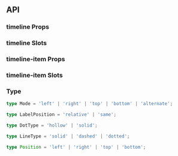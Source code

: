 ## API

### timeline Props

<field-table :data="timelineProps"/>

### timeline Slots

<field-table :data="timelineSlots" type="slots"/>

### timeline-item Props

<field-table :data="timelineItemProps"/>

### timeline-item Slots

<field-table :data="timelineItemSlots" type="slots"/>

### Type

```typescript
type Mode = 'left' | 'right' | 'top' | 'bottom' | 'alternate';

type LabelPosition = 'relative' | 'same';

type DotType = 'hollow' | 'solid';

type LineType = 'solid' | 'dashed' | 'dotted';

type Position = 'left' | 'right' | 'top' | 'bottom';
```

<script setup>
import { ref } from 'vue';

const timelineProps = ref([
  {
    name: 'reverse',
    desc: '是否倒序',
    type: 'boolean',
    value: 'false',
  },
  {
    name: 'direction',
    desc: '时间轴方向',
    type: "Direction（参见Divider）",
    value: "'vertical'",
  },
  {
    name: 'mode',
    desc: '时间轴的展示类型：时间轴在左侧，时间轴在右侧, 交替出现。',
    type: "Mode",
    value: "'left'",
  },
  {
    name: 'pending',
    desc: '是否展示幽灵节点，设置为 true 时候只展示幽灵节点。传入ReactNode时，会作为节点内容展示。',
    type: 'boolean | string',
    value: '-',
  },
  {
    name: 'label-position',
    desc: '设置标签文本的位置',
    type: "LabelPosition",
    value: "'same'",
  },
]);

const timelineSlots = ref([
  {
    name: 'dot',
    desc: '幽灵节点',
    type: '-',
    value: '-',
  },
]);

const timelineItemProps = ref([
  {
    name: 'dot-color',
    desc: '节点颜色',
    type: 'string',
    value: '-',
  },
  {
    name: 'dot-type',
    desc: '节点类型：空心圆/实心圆',
    type: "DotType",
    value: "'solid'",
  },
  {
    name: 'line-type',
    desc: '时间轴类型：实线/虚线/点状线',
    type: "LineType",
    value: "'solid'",
  },
  {
    name: 'line-color',
    desc: '时间轴颜色',
    type: 'string',
    value: '-',
  },
  {
    name: 'label',
    desc: '标签文本',
    type: 'string',
    value: '-',
  },
  {
    name: 'position',
    desc: 'Item 位置',
    type: 'Position',
    value: '-',
  },
]);

const timelineItemSlots = ref([
  {
    name: 'dot',
    desc: '自定义节点',
    type: '-',
    value: '-',
  },
  {
    name: 'label',
    desc: '自定义标签',
    type: '-',
    value: '-',
  },
]);
</script>
